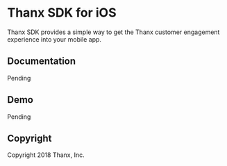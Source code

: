 # Thanx SDK for iOS

Thanx SDK provides a simple way to get the Thanx customer engagement experience into your mobile app.

## Documentation

Pending

## Demo

Pending

## Copyright

Copyright 2018 Thanx, Inc.
